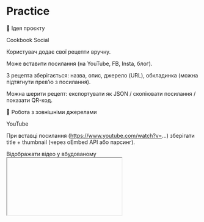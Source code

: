 # Practice
📖 Ідея проєкту

Cookbook Social

Користувач додає свої рецепти вручну.

Може вставити посилання (на YouTube, FB, Insta, блог).

З рецепта зберігається: назва, опис, джерело (URL), обкладинка (можна підтягнути прев’ю з посилання).

Можна шерити рецепт: експортувати як JSON / скопіювати посилання / показати QR-код.

🔗 Робота з зовнішніми джерелами

YouTube

При вставці посилання (https://www.youtube.com/watch?v=...) зберігати title + thumbnail (через oEmbed API або парсинг).

Відображати відео у вбудованому <iframe>.

Instagram / Facebook

Те ж саме через oEmbed (Instagram Graph API дає можливість отримати прев’ю поста).

Зберігається: фото/відео + підпис.

Звичайні сайти з рецептами

Зберігати просто URL + назву, яку вводить користувач.

Парсити meta-дані сайту: og:title, og:image...




🧩 Модель даних (оновлена)
Рецепт:
- id
- title
- type: "local" | "external"
- description
- ingredients (опц.)
- steps (опц.)
- sourceUrl (опц.)
- previewImage (опц.)
- embedCode (опц., наприклад iframe для YouTube/Instagram)
- isFavorite
- createdAt / updatedAt




🔁 Юзерські сценарії

Я можу додати рецепт вручну.

Я можу додати посилання на YouTube/Instagram/Facebook/сайт, і рецепт підтягне прев’ю.

Я можу переглянути сторонній рецепт без переходу (вбудований перегляд).

Я можу поділитись рецептом: скопіювати посилання на свій запис або згенерувати QR-код.

Я можу зберегти обране і швидко повернутися.





🗂️ Архітектура
/js/
  app.js
  router.js
  store.js
  utils/
    embedParser.js   <-- розпізнає YouTube/Instagram/Facebook URL
    metaFetcher.js   <-- тягне title/image через fetch (CORS!)
  ui/
    recipeCard.js
    recipeDetail.js
    recipeForm.js




⚠️ Важливе

oEmbed API (YouTube, Insta, FB) часто вимагають ключі доступу (особливо Instagram/Facebook). Тобі або доведеться робити простий MVP (лише вставка iframe), або підняти свій бекенд-проксі, щоб діставати мета-дані.

Якщо робимо чистий front-end (без бекенду) — можна обмежитися YouTube (легко вбудовується) + будь-які посилання (з простим відображенням картинки і кнопки «Відкрити»).






🔁 Етапи
Етап 1 — Базова книга рецептів (offline)

SPA з розділами: #/home, #/recipes, #/add, #/favorites.

Рецепти зберігаються у localStorage.

Додавання/редагування/видалення власних рецептів.

Пошук, фільтри, обране.

➡️ Це база, на якій все працює навіть без інтернету.

Етап 2 — Рецепти з YouTube

У формі додавання додаємо поле “Посилання”.

Якщо воно YouTube → автоматично створюється картка з назвою відео + прев’ю.

У деталях відображається <iframe> для відтворення.

Етап 3 — Зовнішні сайти

Якщо користувач вставив посилання (наприклад, на блог із рецептом) → зберігається URL.

Використовуємо fetch + парсинг meta og:title / og:image (де можливо).

Якщо CORS не дає — просто зберігаємо URL + назву, яку ввів користувач.

Картка виглядає як «Лінк-рецепт»: картинка + кнопка «Відкрити сайт».

Етап 4 — Instagram/Facebook (опціонально)

Тут складніше: потрібен oEmbed API.

Для MVP можна зробити простіше:

Якщо вставили посилання на пост Instagram/Facebook → зберегти його як URL.

Відображати кнопку «Переглянути в Instagram/Facebook».

Якщо захочеш більш просунуто — піднімемо бекенд-проксі для oEmbed.

Етап 5 — Шеринг рецептів

На кожному рецепті: кнопка «Поділитись».

Варіанти реалізації:

Копіювати JSON у буфер.

Створювати data:-URL або QR-код для швидкого поширення.

(Просунуто) — синхронізація з Firebase/базою, щоб ділитись справжніми лінками.



🗂️ Пріоритети

MVP (база + localStorage).

YouTube (легко і ефектно).

Лінки на сайти (якщо хочеш універсальність).

Instagram/Facebook (якщо захочеш копнути глибше).

Шеринг (для завершеності).




Ітерація 1
1) Cтворити каркас проєкту

Структура файлів: index.html, папки styles/, js/, js/ui/.

У index.html: контейнер для SPA (<div id="app"></div>), шапка з навігацією (посилання на #/home, #/recipes, #/add, #/favorites).

Підключити styles/base.css, styles/layout.css, styles/components.css (файли можуть бути порожні на старті).

Підключити скрипти: js/app.js (точка входу), js/router.js, js/store.js, та файли з js/ui/.

Критерії приймання: При відкритті сторінки є шапка й порожній контейнер #app.

2) Налаштувати мінімальний хеш‑роутинг

Описати цільові маршрути: /home, /recipes, /add, /favorites (усі з # префіксом у посиланнях).

Додати слухач зміни хеша (hashchange) і початкового завантаження.

Для кожного маршруту — викликати відповідну функцію рендеру секції: renderHome, renderRecipes, renderAdd, renderFavorites (поки що відображають заголовок розділу й порожній вміст).

Критерії приймання: Перемикач між вкладками працює без перезавантаження, URL змінюється на #/....

3) Специфікація стану даних (описово)

Створити опис моделі «рецепт» (поля: id, title, category, time, servings, ingredients[], steps[], notes, isFavorite, createdAt, updatedAt, type, sourceUrl, previewImage, embedCode).

Визначити формат filters (search, category, sort) і початкові значення.

Визначити ключі localStorage: cookbook_recipes, cookbook_settings.

Критерії приймання: Є документований опис (коментарі або README-секція в коді/нотатках), який буде джерелом істини.

4) Підготовити сховище (localStorage) — інтерфейси без реалізації

Спланувати назви публічних функцій сховища: loadRecipes(), saveRecipes(list), addRecipe(r), updateRecipe(id, patch), deleteRecipe(id), toggleFavorite(id), loadSettings(), saveSettings(s).

Прописати в store.js сигнатури функцій і короткі коментарі, що вони роблять (без коду логіки).

Визначити поведінку при першому запуску (відсутні дані → повернути порожній масив).

Критерії приймання: Функції задекларовані, але поки повертають «заглушки». Нічого не ламається.

5) Створити UI‑компоненти (каркаси)

renderHome(container) — показує вітання та короткий опис проєкту.

renderRecipes(container, {search, category}) — заголовок «Усі рецепти», панель пошуку/фільтрів (поки без логіки), місце під список карток.

renderAdd(container) — форма додавання (поля без валідації й обробки).

renderFavorites(container) — заголовок «Обрані», місце під список карток.

renderRecipeCard(data) — повертає опис картки (структуру), без обробників.

Критерії приймання: На кожному маршруті відображається базовий макет секції.

6) Додати стартові стилі

base.css: шрифти, кольори, reset, змінні CSS (primary, bg, text).

layout.css: макет шапки, контейнера, грід для карток.

components.css: стилі картки рецепта, кнопок, полів форми.

Критерії приймання: Інтерфейс візуально акуратний, читабельний на мобільному і десктопі (мінімальна адаптивність).

7) Ручні тести для ітерації 1

Натискання на кожне посилання меню змінює маршрут і контент у #app.

Перезавантаження сторінки з активним роутом (наприклад, #/recipes) знову показує правильну секцію.

Консоль чиста — без помилок.

8) Definition of Done (DoD) для ітерації 1

Каркас SPA створений, роутинг працює, секції рендеряться.

Стилі підключені, базовий UI узгоджений.

Описані моделі даних і інтерфейси сховища.

Підготовлено місця для пошуку/фільтрів/карток/форми.

📌 Наступний крок (підготовка до Ітерації 2)

Зібрати 2–3 приклади рецептів (текстом у нотатках), які додамо як seed‑дані.

Визначити перелік категорій (5–8 штук) для селектора у формі.

Продумати мінімальну валідацію форми: обов’язкові поля (назва, категорія), коректний час (ціле число), кількість порцій (>0).



Ітерація 2 — Дані, localStorage, seed (без коду)
🎯 Мета

Зробити працююче сховище рецептів у браузері з персистентністю через localStorage. На першому запуску — ініціалізувати тестовими (seed) даними. Створити публічні інтерфейси сховища, щоб наступні ітерації працювали лише через них.

📦 Ключі сховища

cookbook_recipes → масив рецептів.

cookbook_settings → об’єкт налаштувань (фільтри, сортування тощо).

(опц.) cookbook_meta → версія схеми/міграції.

Умова: Якщо ключ відсутній або дані некоректні — повертати безпечні значення за замовчуванням (порожній масив/об’єкт) і не падати.

🧱 Модель «Рецепт» (описово)

Поля (без реалізації типів):

id (рядок, унікальний)

title (рядок, обов’язково)

category (рядок, обов’язково; фіксований список категорій)

time (ціле число хвилин, ≥ 0)

servings (ціле число, ≥ 1)

ingredients (масив елементів; кожен елемент: назва, кількість, одиниця — опційно)

steps (масив рядків, хоча б один — опційно в MVP)

notes (рядок, опц.)

isFavorite (булеве, за замовчуванням false)

type ("local" | "external")

sourceUrl (рядок, опц.)

previewImage (рядок‑URL, опц.)

embedCode (рядок, опц.)

createdAt, updatedAt (ISO‑рядки дат)

Примітки:

Порожні або зайві поля не зберігати.

updatedAt змінюється при кожній зміні рецепта.

🧰 Публічні інтерфейси store (без коду)

Оголоси функції (сигнатури/поведінка), щоб увесь інший код не чіпав localStorage напряму:

Робота з рецептами

loadRecipes() → повертає масив рецептів із localStorage або порожній масив.

saveRecipes(list) → зберігає весь масив рецептів атомарно.

getRecipeById(id) → повертає рецепт або null.

addRecipe(recipe) → додає новий рецепт; генерує id, виставляє createdAt/updatedAt.

updateRecipe(id, patch) → оновлює знайдений рецепт полями з patch, виставляє новий updatedAt.

deleteRecipe(id) → видаляє рецепт за id.

toggleFavorite(id) → інвертує isFavorite і зберігає.

Налаштування

loadSettings() → повертає об’єкт налаштувань або дефолт.

saveSettings(settings) → зберігає налаштування.

Додатково (опц.)

hydrate() → лінива ініціалізація: якщо сховище порожнє, підкинути seed‑дані.

clearAll() → очистити усе (для дев‑режиму/тестів).

Технічні вимоги до реалізації (опис):

Всі операції — через один модуль store, з try/catch при читанні/парсі JSON.

При помилці читання/парсу — лог без падіння, повернути дефолтне значення.

Записати тільки валідні дані (див. валідацію нижче).

✅ Валідація (опис правил і помилок)

Перевір перед збереженням/оновленням:

title: не порожній рядок; довжина ≤ 120.

category: входить у список дозволених.

time: ціле число ≥ 0 (допускається 0 для «без готування»).

servings: ціле число ≥ 1.

ingredients: якщо є — кожен елемент має непорожню назву; кількість ≥ 0 (може бути дробовою — залежно від формату), одиниця — коротка.

steps: якщо є — хоча б 1 непорожній крок.

Повідомлення (описово):

«Назва рецепта обов’язкова»

«Оберіть категорію зі списку»

«Час має бути цілим числом ≥ 0»

«Порції мають бути цілим числом ≥ 1»

«Інгредієнт має містити назву»

(Тексти помилок узгодь у UI; тут — як орієнтир.)

🌱 Seed‑дані (що підготувати вручну)

Підготуй 3–5 реалістичних рецептів у нотатках (без коду):

Кожен: title, category, time, servings, 4–10 інгредієнтів, 3–8 кроків, опціонально notes.

Один рецепт типу external із sourceUrl (YouTube або сайт) + короткий description.

Один десерт, один основна страва, один швидкий перекус (різні категорії).

Правило ініціалізації:

При першому запуску, якщо cookbook_recipes відсутній або порожній, hydrate() додає ці рецепти. Потім ніколи не перезаписує реальні дані користувача.

🔧 Категорії (список для селектора)

Орієнтовний фіксований список (налаштуй під себе):

«Сніданок», «Супи», «Салати», «М’ясо», «Птиця», «Риба», «Гарніри», «Паста», «Десерти», «Напої».

Вимоги:

Тримай список у константі конфігурації (не в UI), щоб легко перевіряти category під час валідації.

🧪 Ручні тести для Ітерації 2

Порожнє сховище → після перезавантаження з’являються seed‑рецепти.

Додати новий рецепт → зникає після перезавантаження? (має залишитись).

Редагування змінює updatedAt.

Видалення прибирає рецепт зі списку і зберігається після перезавантаження.

Перемикач обраного змінює isFavorite і персистує.

Зламані дані в localStorage (штучно): застосунок не падає; повертає дефолт і логгрує помилку.

Валідація блокує збереження неправильних даних і показує повідомлення.

📦 Результати Ітерації (Definition of Done)

Є модуль store з публічними методами, що інкапсулюють увесь доступ до localStorage.

Реалізована ініціалізація seed‑даних на першому запуску.

Валідація описана і застосовується перед записом.

Типові помилки обробляються, застосунок не падає при некоректних даних.

Інтерфейси готові для підключення до UI у наступній ітерації.



Ітерація 3

UI-функціонал

відображення списку рецептів;

фільтрація (наприклад, за категоріями: Сніданок, Салати...);

пошук по назві рецепта;

Робота з улюбленими (Favorites)

позначення рецепта як улюблений (isFavorite);

окрема вкладка/фільтр "Улюблені".

Керування рецептами

кнопка редагування;

кнопка видалення;

підтвердження перед видаленням.



Крок 1. Місця для UI в HTML

Завдання: Додай у index.html (або у твій root-шаблон) такі “якорі”:

контейнер для панелі керування: #controls

поле пошуку (by title) з id="search"

селект категорій id="category"

перемикач “лише улюблені” (checkbox) id="onlyFav"

список карток рецептів id="recipes"

лічильник результатів id="counter"

Критерії готовності:

усі елементи є в DOM, їх можна знайти getElementById.

верстка не ламає існуючі стилі.

Крок 2. Рендер списку рецептів

Завдання: Зроби функцію рендеру, яка:

приймає масив рецептів (із твого store.js).

відображає картки (назва, категорія, час, порції, “зірочка” для улюбленого, кнопки: “Редагувати”, “Видалити”).

підтримує стан “порожньо” (коли масив пустий).

Критерії готовності:

при першому завантаженні бачиш картки з demoRecipes.

якщо очистити LS — бачиш повідомлення “нема рецептів”.

лічильник показує кількість видимих елементів.

Підказки (без коду):

тримай один “джерельний” масив у змінній allRecipes.

рендер працює завжди від відфільтрованого масиву, але не мутує allRecipes.

Крок 3. Пошук за назвою

Завдання: Реалізуй фільтрацію по введенню у #search:

тригери: input (кожна зміна).

пошук нечутливий до регістру.

пошук застосовується разом з іншими фільтрами.

Критерії готовності (перевір себе):

порожній пошук → показує всі (з урахуванням інших фільтрів).

рядок, що не збігається ні з чим → “0 результатів”.

Крок 4. Фільтр за категорією

Завдання: Наповни #category унікальними категоріями на основі allRecipes + опція “Усі”.

зміна селекту перерендерює список.

поєднується з пошуком та “улюбленими”.

Критерії готовності:

вибір “Салати” показує лише салати (з урахуванням пошуку та улюблених).

перемикання між категоріями миттєве, без перезавантаження сторінки.

Крок 5. Перемикач “Лише улюблені”

Завдання: Checkbox #onlyFav фільтрує видимі картки, залишаючи лише isFavorite === true.

Критерії готовності:

у вимкненому стані показує “усі” (з пошуком і категорією).

у ввімкненому — лише позначені зірочкою.

лічильник завжди коректний.

Крок 6. Клік по “зірочці” (toggle favorite)

Завдання: Делегування подій на контейнер списку:

натискання на зірочку змінює isFavorite рецепта.

зміна зберігається в LocalStorage (через твої методи store.js).

UI оновлюється без повного перезавантаження сторінки.

якщо активний фільтр “Лише улюблені”, після зняття зірочки картка зникає.

Критерії готовності:

перезайшов на сторінку — зірочки збережені.

швидкі кліки не ламають стан.

Крок 7. Видалення рецепта (з підтвердженням)

Завдання: Кнопка “Видалити”:

підтвердження (просте confirm достатньо на цьому етапі).

видаляє зі стора, оновлює LS, ререндерить список.

якщо після видалення список пустий — показується стан “порожньо”.

Критерії готовності:

видалений рецепт зникає і не повертається після перезавантаження.

лічильник коректний.

Крок 8. Редагування (мінімальне)

Завдання: Кнопка “Редагувати”:

поки що достатньо модального/панелі або простого блоку під списком.

при відкритті підставляє поточні дані рецепта у форму.

збереження — оновлює запис у сторі (і updatedAt), перерендерює список.

Критерії готовності:

зміни видно одразу та після перезавантаження.

валідація “мінімум”: title обов’язковий.

Крок 9. Порядок застосування фільтрів

Завдання: Визначи єдиний пайплайн:

беремо allRecipes

застосовуємо пошук

застосовуємо категорію

застосовуємо “лише улюблені”

рендеримо

Критерії готовності:

незалежно від послідовності дій користувача результат завжди однаковий.

Крок 10. Стани та UX

Завдання: Обов’язково покрий:

Empty state (немає рецептів або 0 збігів).

Long text: назви, інгредієнти не “ламають” картку (обрізка/переноси).

A11y: кнопки мають aria-label (наприклад, “Позначити як улюблене”).



Ітерація 4 — Повний CRUD через спільну форму + UX/валідація
Task 1 — Уніфікована форма “RecipeForm” (Add/Edit)

Витягнути інлайн-форму редагування у спільний компонент форми, який працює в двох режимах: create (для #/add) і edit (для #/edit/:id або інлайн).

Поля форми відповідно до схеми:
title, category, time (min), servings, ingredients[] (name/qty/unit), steps[] (список рядків).
Кнопки: Save, Cancel; можливість додавати/видаляти рядки інгредієнтів і кроків.

Приймання початкових значень (для edit) і емісія об’єкта даних (для create/update).

Готово, коли: одна й та сама форма використовується і для додавання, і для редагування; верстка доступна з клавіатури; немає дублю коду.

Task 2 — Валідація даних (без спойлерів)

Мінімальні правила:
title ≥ 2 символи; category непорожня; time > 0; servings > 0; принаймні 1 інгредієнт з валідним name; принаймні 1 крок.

Підсвічування помилок біля полів, aria-атрибути для оголошення помилок скрінрідерам.

Нормалізація введення: трим пробіли, category до єдиного формату, кількості → числа.

Готово, коли: кнопка Save не зберігає невалідні дані; користувач бачить зрозумілі підказки.

Task 3 — Сторінка #/add

Рендер спільної форми у режимі create.

On Save → виклик addRecipe(data); після успіху показати success-toast/повідомлення та повернути на #/recipes (або залишитись і очистити форму — на вибір, головне консистентно).

Готово, коли: новий рецепт додається у LS, миттєво видно у списку, лічильник оновлюється.

Task 4 — Розширене редагування (ingredients/steps)

Поточна інлайн-форма редагує лише title/time/category. Розширити до повного набору полів через спільну форму у режимі edit (або замість інлайн робити навігацію на #/edit/:id — як вирішиш, але форма має бути однакова).

On Save → updateRecipe(id, patch); оновлювати updatedAt.

Готово, коли: можна редагувати інгредієнти й кроки, зміни персистять і відображаються без перезавантаження.

Task 5 — Сторінка #/favorites

Показувати тільки рецепти з isFavorite=true.

Повторно використати існуючий рендер карток і дії (fav/edit/delete).

Порожній стан (“No favorites yet”).

Готово, коли: сторінка працює автономно, дії синхронізовані з головним списком.

Task 6 — Фільтри/сортування та скидання

Додати Reset для пошуку/фільтрів.

Ввести сортування (за createdAt | updatedAt | title | time) і памʼятати вибір у settings (через saveSettings).

Сортування застосовується до видимого списку після фільтрації.

Готово, коли: користувач може швидко скинути умови, сортування стабільне і зберігається між візитами.

Task 7 — UX/Доступність/Стани

Кнопки мають aria-pressed/aria-busy за потреби; у формі — autofocus на title, видимий focus-outline.

Зрештою мати легкий toast/inline повідомлень для: Added / Updated / Deleted / Error.

Модальне підтвердження видалення з фокус-трапом і Esc для закриття.

Готово, коли: усі критичні дії дають зрозумілий фідбек; навігація клавіатурою зручна.

Task 8 — Усунення техборгів і стабільність

Одна делегація кліків у контейнері рецептів (зараз три окремі слухачі — об’єднати).

При натисканні Edit не використовувати початковий знімок allRecipes; завжди читати актуальні дані через loadRecipes() чи getRecipeById.

Єдине місце форматування/локалізації категорій.

Пройтися демо-даними: виправити друкарські помилки (“Eggs”, “Sunflower oil”, одиниці виміру тощо) для консистентності.

Готово, коли: немає розсинхронів між пам’яттю і UI, слухачі подій не дублюються, демо-дані чисті.

Task 9 — Перевірочний чек-лист (мануал)

Додати валідний рецепт → з’явився у #/recipes, відображається коректно.

Спроба зберегти порожню форму → збереження блокується, помилки видно.

Редагувати інгредієнти/кроки → зміни збережені, updatedAt оновлено.

Позначити/зняти “в обрані” → видно одразу і на #/favorites.

Видалити рецепт → картка зникла, лічильник/порожній стан — ок.

Сортування/фільтри працюють; Reset повертає дефолт; налаштування памʼятаються.

Перезавантажити сторінку → всі попередні дії персистять (включно з фаворитами й сортуванням).

Stretch (за бажанням)

Імпорт/експорт рецептів у/з JSON (бек-ап).

Drag&drop перестановка кроків/інгредієнтів.

Легка i18n (uk/en) для підписів форми.